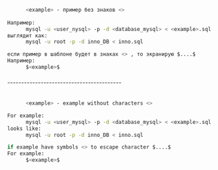 

```bash
      <example> - пример без знаков <>
    
Например:
      mysql -u <user_nysql> -p -d <database_mysql> < <example>.sql
выглядит как:
      mysql -u root -p -d inno_DB < inno.sql
```
```python
если пример в шаблоне будет в знаках <> , то экранирую $....$
Например:
      $<example>$
```
###### -----------------------------------------

```bash
      <example> - example without characters <>

For example:
      mysql -u <user_mysql> -p -d <database_mysql> < <example>.sql
looks like:
      mysql -u root -p -d inno_DB < inno.sql
```
```python
if example have symbols <> to escape character $....$
For example:
      $<example>$
```
